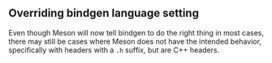 ## Overriding bindgen language setting

Even though Meson will now tell bindgen to do the right thing in most cases,
there may still be cases where Meson does not have the intended behavior,
specifically with headers with a `.h` suffix, but are C++ headers.
